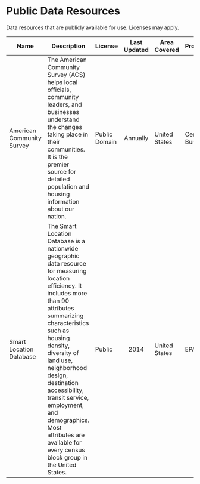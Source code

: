 
# Public Data Resources
Data resources that are publicly available for use. Licenses may apply. 


| Name 	| Description 	| License 	| Last Updated 	| Area Covered 	| Provider	| Type | Links 	|
|------	|-------------	|---------	|:------------:	|--------------	|------	|-------	|-------	|
| American Community Survey	|  The American Community Survey (ACS) helps local officials, community leaders, and businesses understand the changes taking place in their communities. It is the premier source for detailed population and housing information about our nation.| Public Domain       	|  Annually           	|     United States    	|  Census Bureau    |Demographic Data|   [Program](https://www.census.gov/programs-surveys/acs)/[Geodata Download](https://www.census.gov/geographies/mapping-files/time-series/geo/tiger-data.html)/[Table Data Access](https://data.census.gov/cedsci/)| 
|   Smart Location Database   	| The Smart Location Database is a nationwide geographic data resource for measuring location efficiency. It includes more than 90 attributes summarizing characteristics such as housing density, diversity of land use, neighborhood design, destination accessibility, transit service, employment, and demographics. Most attributes are available for every census block group in the United States.            	|  Public       	|   2014           	|United States              	|  EPA    	|    Built Environment   	|  [Website](https://www.epa.gov/smartgrowth/smart-location-mapping#SLD)      	|

